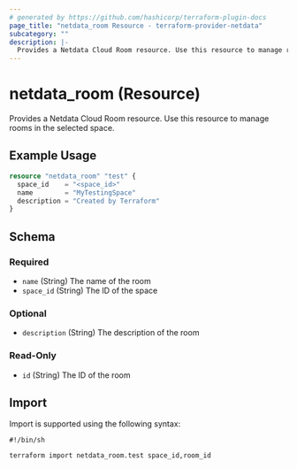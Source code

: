 ```yaml
---
# generated by https://github.com/hashicorp/terraform-plugin-docs
page_title: "netdata_room Resource - terraform-provider-netdata"
subcategory: ""
description: |-
  Provides a Netdata Cloud Room resource. Use this resource to manage rooms in the selected space.
---
```


# netdata_room (Resource)

Provides a Netdata Cloud Room resource. Use this resource to manage rooms in the selected space.

## Example Usage

```terraform
resource "netdata_room" "test" {
  space_id    = "<space_id>"
  name        = "MyTestingSpace"
  description = "Created by Terraform"
}
```

<!-- schema generated by tfplugindocs -->
## Schema

### Required

- `name` (String) The name of the room
- `space_id` (String) The ID of the space

### Optional

- `description` (String) The description of the room

### Read-Only

- `id` (String) The ID of the room

## Import

Import is supported using the following syntax:

```shell
#!/bin/sh

terraform import netdata_room.test space_id,room_id
```
